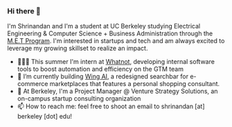 ### Hi there 👋

I'm Shrinandan and I'm a student at UC Berkeley studying Electrical Engineering & Computer Science + Business Administration through the [M.E.T Program](www.met.berkeley.edu/). I'm interested in startups and tech and am always excited to leverage my growing skillset to realize an impact. 

-  👨🏽‍💻 This summer I'm intern at [Whatnot](https://www.whatnot.com/), developing internal software tools to boost automation and efficiency on the GTM team
- 🐣 I’m currently building [Wing AI](www.wingsearch.ai), a redesigned searchbar for e-commerce marketplaces that features a personal shopping consultant. 
- 🏫 At Berkeley, I'm a Project Manager @ Venture Strategy Solutions, an on-campus startup consulting organization
- 📫 How to reach me: feel free to shoot an email to shrinandan [at] berkeley [dot] edu! 
